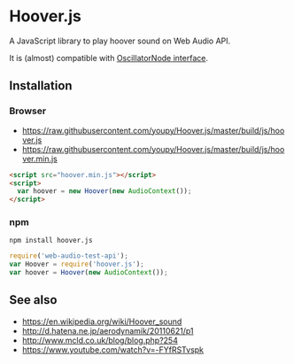 # Hoover.js

A JavaScript library to play hoover sound on Web Audio API.

It is (almost) compatible with [OscillatorNode interface](http://webaudio.github.io/web-audio-api/#the-oscillatornode-interface).

## Installation

### Browser

- https://raw.githubusercontent.com/youpy/Hoover.js/master/build/js/hoover.js
- https://raw.githubusercontent.com/youpy/Hoover.js/master/build/js/hoover.min.js

```html
<script src="hoover.min.js"></script>
<script>
  var hoover = new Hoover(new AudioContext());
</script>
```

### npm

```
npm install hoover.js
```

```javascript
require('web-audio-test-api');
var Hoover = require('hoover.js');
var hoover = Hoover(new AudioContext());
```

## See also

- https://en.wikipedia.org/wiki/Hoover_sound
- http://d.hatena.ne.jp/aerodynamik/20110621/p1
- http://www.mcld.co.uk/blog/blog.php?254
- https://www.youtube.com/watch?v=-FYfRSTvspk
